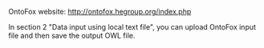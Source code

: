 OntoFox website: http://ontofox.hegroup.org/index.php

In section 2 "Data input using local text file", you can upload OntoFox input file and then save the output OWL file. 